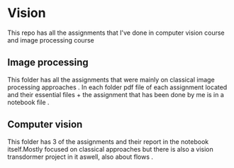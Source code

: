 # Vision
This repo has all the assignments that I've done in computer vision course and image processing course 

## Image processing 
This folder has all the assignments that were mainly on classical image processing approaches . In each folder pdf file of each assignment located and their essential files + the assignment that has been done by me is in a notebook file .

## Computer vision
This folder has 3 of the assignments and their report in the notebook itself.Mostly focused on classical approaches but there is also a vision transdormer project in it aswell, also about flows .
